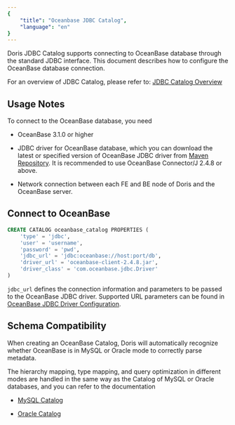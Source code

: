 ```yaml
---
{
    "title": "Oceanbase JDBC Catalog",
    "language": "en"
}
---
```


Doris JDBC Catalog supports connecting to OceanBase database through the standard JDBC interface. This document describes how to configure the OceanBase database connection.

For an overview of JDBC Catalog, please refer to: [JDBC Catalog Overview](./jdbc-catalog-overview.md)

## Usage Notes

To connect to the OceanBase database, you need

* OceanBase 3.1.0 or higher

* JDBC driver for OceanBase database, which you can download the latest or specified version of OceanBase JDBC driver from [Maven Repository](https://mvnrepository.com/artifact/com.oceanbase/oceanbase-client). It is recommended to use OceanBase Connector/J 2.4.8 or above.

* Network connection between each FE and BE node of Doris and the OceanBase server.

## Connect to OceanBase

```sql
CREATE CATALOG oceanbase_catalog PROPERTIES (
    'type' = 'jdbc',
    'user' = 'username',
    'password' = 'pwd',
    'jdbc_url' = 'jdbc:oceanbase://host:port/db',
    'driver_url' = 'oceanbase-client-2.4.8.jar',
    'driver_class' = 'com.oceanbase.jdbc.Driver'
)
```

`jdbc_url` defines the connection information and parameters to be passed to the OceanBase JDBC driver. Supported URL parameters can be found in [OceanBase JDBC Driver Configuration](https://www.oceanbase.com/docs/common-oceanbase-connector-j-cn-1000000000517111).

## Schema Compatibility

When creating an OceanBase Catalog, Doris will automatically recognize whether OceanBase is in MySQL or Oracle mode to correctly parse metadata.

The hierarchy mapping, type mapping, and query optimization in different modes are handled in the same way as the Catalog of MySQL or Oracle databases, and you can refer to the documentation

* [MySQL Catalog](./jdbc-mysql-catalog.md)

* [Oracle Catalog](./jdbc-oracle-catalog.md)